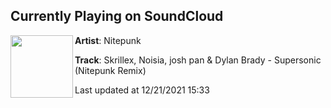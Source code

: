 ## Currently Playing on SoundCloud

[<img align="left" width="100" src="https://i1.sndcdn.com/artworks-3nKyDy9n4XOxtJmQ-hRIZ5Q-t500x500.jpg">](https://soundcloud.com/nitepunk/skrillex-noisia-josh-pan-dylan-brady-supersonic-nitepunk-remix)

**Artist**: Nitepunk 

**Track**: Skrillex, Noisia, josh pan & Dylan Brady - Supersonic (Nitepunk Remix)

Last updated at 12/21/2021 15:33

